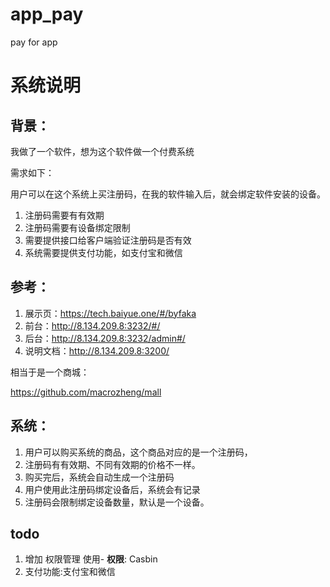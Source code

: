 # app_pay

pay for app

# 系统说明

## 背景：

我做了一个软件，想为这个软件做一个付费系统

需求如下：

用户可以在这个系统上买注册码，在我的软件输入后，就会绑定软件安装的设备。

1. 注册码需要有有效期
2. 注册码需要有设备绑定限制
3. 需要提供接口给客户端验证注册码是否有效
4. 系统需要提供支付功能，如支付宝和微信

## 参考：

1. 展示页：https://tech.baiyue.one/#/byfaka
2. 前台：http://8.134.209.8:3232/#/
3. 后台：http://8.134.209.8:3232/admin#/
4. 说明文档：http://8.134.209.8:3200/

相当于是一个商城：

https://github.com/macrozheng/mall

## 系统：

1. 用户可以购买系统的商品，这个商品对应的是一个注册码，
1. 注册码有有效期、不同有效期的价格不一样。
1. 购买完后，系统会自动生成一个注册码
1. 用户使用此注册码绑定设备后，系统会有记录
1. 注册码会限制绑定设备数量，默认是一个设备。


## todo

1. 增加 权限管理 使用- **权限**: Casbin
2. 支付功能:支付宝和微信 